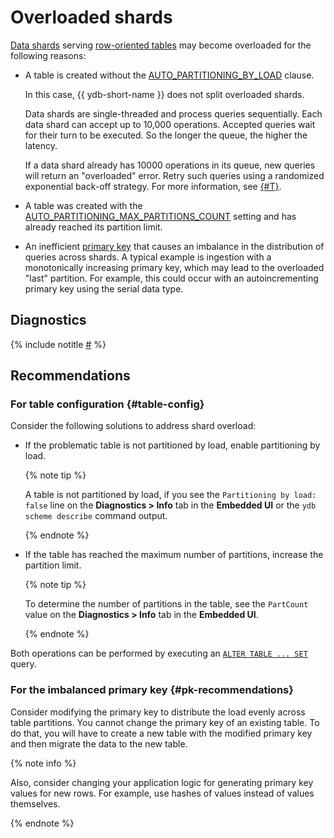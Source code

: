 # Overloaded shards

[Data shards](../../../../concepts/glossary.md#data-shard) serving [row-oriented tables](../../../../concepts/datamodel/table.md#row-oriented-tables) may become overloaded for the following reasons:

* A table is created without the [AUTO_PARTITIONING_BY_LOAD](../../../../concepts/datamodel/table.md#AUTO_PARTITIONING_BY_LOAD) clause.

    In this case, {{ ydb-short-name }} does not split overloaded shards.

    Data shards are single-threaded and process queries sequentially. Each data shard can accept up to 10,000 operations. Accepted queries wait for their turn to be executed. So the longer the queue, the higher the latency.

    If a data shard already has 10000 operations in its queue, new queries will return an "overloaded" error. Retry such queries using a randomized exponential back-off strategy. For more information, see [{#T}](../queries/overloaded-errors.md).

* A table was created with the [AUTO_PARTITIONING_MAX_PARTITIONS_COUNT](../../../../concepts/datamodel/table.md#AUTO_PARTITIONING_MAX_PARTITIONS_COUNT) setting and has already reached its partition limit.

* An inefficient [primary key](../../../../concepts/glossary.md#primary-key) that causes an imbalance in the distribution of queries across shards. A typical example is ingestion with a monotonically increasing primary key, which may lead to the overloaded "last" partition. For example, this could occur with an autoincrementing primary key using the serial data type.

## Diagnostics

<!-- The include is added to allow partial overrides in overlays  -->
{% include notitle [#](_includes/overloaded-shards-diagnostics.md) %}

## Recommendations

### For table configuration {#table-config}

Consider the following solutions to address shard overload:

* If the problematic table is not partitioned by load, enable partitioning by load.

    {% note tip %}

    A table is not partitioned by load, if you see the `Partitioning by load: false` line on the **Diagnostics > Info** tab in the **Embedded UI** or the  `ydb scheme describe` command output.

    {% endnote %}

* If the table has reached the maximum number of partitions, increase the partition limit.

    {% note tip %}

    To determine the number of partitions in the table, see the `PartCount` value on the **Diagnostics > Info** tab in the **Embedded UI**.

    {% endnote %}


Both operations can be performed by executing an [`ALTER TABLE ... SET`](../../../../yql/reference/syntax/alter_table/set.md) query.


### For the imbalanced primary key {#pk-recommendations}

Consider modifying the primary key to distribute the load evenly across table partitions. You cannot change the primary key of an existing table. To do that, you will have to create a new table with the modified primary key and then migrate the data to the new table.

{% note info %}

Also, consider changing your application logic for generating primary key values for new rows. For example, use hashes of values instead of values themselves.

{% endnote %}

